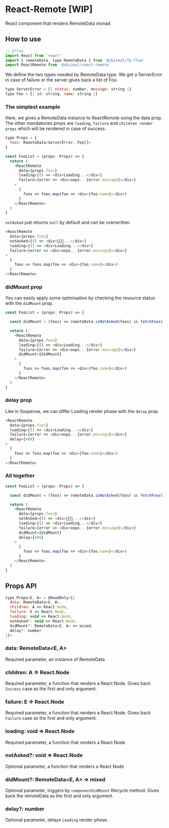 # React-Remote [WIP]
React component that renders RemoteData monad

## How to use
```javascript
// @flow
import React from 'react'
import { remoteData, type RemoteData } from '@sbizeul/fp-flow'
import ReactRemote from '@sbizeul/react-remote'
```

We define the two types needed by RemoteData type. We get a ServerError in case of failure or the server gives back a list of Foo.  
```javascript
type ServerError = {| status: number, message: string |}
type Foo = {| id: string, name: string |}
```

### The simplest example
Here, we gives a RemoteData instance to ReactRemote using the data prop. The other mandatories props are `loading`, `failure` and `children render props` which will be rendered in case of success.
```javascript
type Props = {
  foos: RemoteData<ServerError, Foo[]>
}

const FooList = (props: Props) => {
  return (
    <ReactRemote
      data={props.foos}
      loading={() => <div>Loading...</div>}
      failure={error => <div>oops...{error.message}</div>}
    >
      {
        foos => foos.map(foo => <div>{foo.name}</div>)
      }
    </ReactRemote>
  )
}
```
`notAsked` just returns `null` by default and can be overwritten. 
```javascript
<ReactRemote
  data={props.foos}
  notAsked={() => <div>🤔🤔🤔...</div>}
  loading={() => <div>Loading...</div>}
  failure={error => <div>oops...{error.message}</div>}
>
  {
    foos => foos.map(foo => <div>{foo.name}</div>)
  }
</ReactRemote>
```


### didMount prop
You can easily apply some optimisation by checking the resource status with the `didMount` prop.
```javascript
const FooList = (props: Props) => {

  const didMount = (foos) => remoteData.isNotAsked(foos) && fetchFoos()

  return (
    <ReactRemote
      data={props.foos}
      loading={() => <div>Loading...</div>}
      failure={error => <div>oops...{error.message}</div>}
      didMount={didMount}
    >
      {
        foos => foos.map(foo => <div>{foo.name}</div>)
      }
    </ReactRemote>
  )
}
```

### delay prop
Like in Suspense, we can differ Loading render phase with the `delay` prop
```javascript
<ReactRemote
  data={props.foos}
  loading={() => <div>Loading...</div>}
  failure={error => <div>oops...{error.message}</div>}
  delay={400}
>
  {
    foos => foos.map(foo => <div>{foo.name}</div>)
  }
</ReactRemote>
```

### All together
```javascript
const FooList = (props: Props) => {

  const didMount = (foos) => remoteData.isNotAsked(foos) && fetchFoos()

  return (
    <ReactRemote
      data={props.foos}
      notAsked={() => <div>🤔🤔🤔...</div>}
      loading={() => <div>Loading...</div>}
      failure={error => <div>oops...{error.message}</div>}
      didMount={didMount}
      delay={400}
    >
      {
        foos => foos.map(foo => <div>{foo.name}</div>)
      }
    </ReactRemote>
  )
}
```

## Props API
```javascript
type Props<E, A> = $ReadOnly<{|
  data: RemoteData<E, A>,
  children: A => React.Node,
  failure: E => React.Node,
  loading: void => React.Node,
  notAsked?: void => React.Node,
  didMount?: RemoteData<E, A> => mixed,
  delay?: number
|}>
```
### data: RemoteData<E, A>
Required parameter, an instance of RemoteData
### children: A => React.Node
Required parameter, a function that renders a React Node. Gives back `Success` case as the first and only argument.
### failure: E => React.Node
Required parameter, a function that renders a React Node. Gives back `Failure` case as the first and only argument.
### loading: void => React.Node
Required parameter, a function that renders a React Node
### notAsked?: void => React.Node
Optional parameter, a function that renders a React Node
### didMount?: RemoteData<E, A> => mixed
Optional parameter, triggers by `componentDidMount` lifecycle method. Gives back the remoteData as the first and only argument.
### delay?: number
Optional parameter, delays `Loading` render phase.
